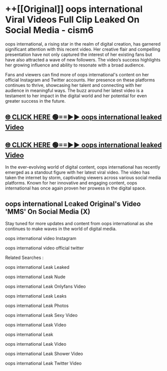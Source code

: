 # ++[[Original]] oops international Viral Videos Full Clip Leaked On Social Media - cism6<br>

oops international, a rising star in the realm of digital creation, has garnered significant attention with this recent video. Her creative flair and compelling presentation have not only captured the interest of her existing fans but have also attracted a wave of new followers. The video’s success highlights her growing influence and ability to resonate with a broad audience.

Fans and viewers can find more of oops international's content on her official Instagram and Twitter accounts. Her presence on these platforms continues to thrive, showcasing her talent and connecting with her audience in meaningful ways. The buzz around her latest video is a testament to her impact in the digital world and her potential for even greater success in the future.


## [🌐 CLICK HERE 🟢==►► oops international leaked Video ](https://onlyclips.site?title=oops_international&ref=git)

## [🌐 CLICK HERE 🟢==►► oops international leaked Video ](https://onlyclips.site?title=oops_international&ref=git)


In the ever-evolving world of digital content, oops international has recently emerged as a standout figure with her latest viral video. The video has taken the internet by storm, captivating viewers across various social media platforms. Known for her innovative and engaging content, oops international has once again proven her prowess in the digital space.



## oops international L𝚎aked Original's Video 'MMS' On Social Media (X)


Stay tuned for more updates and content from oops international as she continues to make waves in the world of digital media.

oops international video Instagram

oops international video official twitter


Related Searches :

oops international Leak Leaked

oops international Leak Nude

oops international Leak Onlyfans Video

oops international Leak Leaks

oops international Leak Photos

oops international Leak Sexy Video

oops international Leak Video

oops international Leak

oops international Leak Video

oops international Leak Shower Video

oops international Leak Twitter Video

